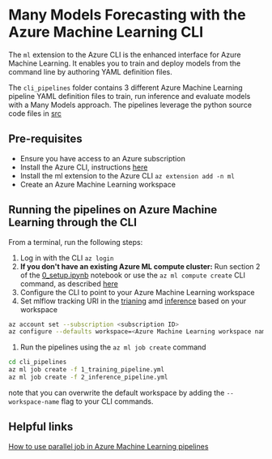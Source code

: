 # Many Models Forecasting with the Azure Machine Learning CLI

The `ml` extension to the Azure CLI is the enhanced interface for Azure Machine Learning. It enables you to train and deploy models from the command line by authoring YAML definition files.

The `cli_pipelines` folder contains 3 different Azure Machine Learning pipeline YAML definition files to train, run inference and evaluate models with a Many Models approach. The pipelines leverage the python source code files in [src](./src)

## Pre-requisites

- Ensure you have access to an Azure subscription
- Install the Azure CLI, instructions [here](https://learn.microsoft.com/en-us/cli/azure/install-azure-cli)
- Install the ml extension to the Azure CLI
```az extension add -n ml```
- Create an Azure Machine Learning workspace

## Running the pipelines on Azure Machine Learning through the CLI

From a terminal, run the following steps:

1. Log in with the CLI `az login`
2. **If you don't have an existing Azure ML compute cluster:** Run section 2 of the [0_setup.ipynb](./demo_notebooks) notebook or use the `az ml compute create` CLI command, as described [here](https://learn.microsoft.com/en-us/cli/azure/ml/compute?view=azure-cli-latest#az-ml-compute-create)
3. Configure the CLI to point to your Azure Machine Learning workspace
4. Set mlflow tracking URI  in the [trianing](./1_training_pipeline.yml) amd [inference](./2_inference_pipeline.yml) based on your workspace

```sh
az account set --subscription <subscription ID>
az configure --defaults workspace=<Azure Machine Learning workspace name> group=<resource group>
```
1. Run the pipelines using the `az ml job create` command

```sh
cd cli_pipelines
az ml job create -f 1_training_pipeline.yml
az ml job create -f 2_inference_pipeline.yml
```

note that you can overwrite the default workspace by adding the `--workspace-name` flag to your CLI commands.

## Helpful links

[How to use parallel job in  Azure Machine Learning pipelines](https://learn.microsoft.com/en-us/azure/machine-learning/how-to-use-parallel-job-in-pipeline?view=azureml-api-2&tabs=cliv2)

